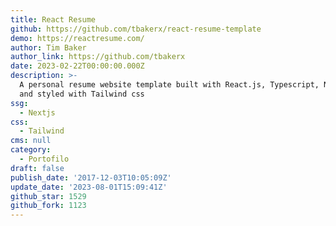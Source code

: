 ```yaml
---
title: React Resume
github: https://github.com/tbakerx/react-resume-template
demo: https://reactresume.com/
author: Tim Baker
author_link: https://github.com/tbakerx
date: 2023-02-22T00:00:00.000Z
description: >-
  A personal resume website template built with React.js, Typescript, Next.js,
  and styled with Tailwind css
ssg:
  - Nextjs
css:
  - Tailwind
cms: null
category:
  - Portofilo
draft: false
publish_date: '2017-12-03T10:05:09Z'
update_date: '2023-08-01T15:09:41Z'
github_star: 1529
github_fork: 1123
---
```

